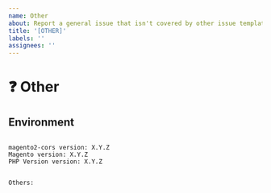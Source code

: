 ```yaml
---
name: Other
about: Report a general issue that isn't covered by other issue templates.
title: '[OTHER]'
labels: ''
assignees: ''
---
```


<!--
PLEASE HELP US PROCESS GITHUB ISSUES FASTER BY PROVIDING THE FOLLOWING INFORMATION.

ISSUES MISSING IMPORTANT INFORMATION MAY BE CLOSED WITHOUT INVESTIGATION.
-->

# :question: Other
<!-- If you're asking a question, have you searched through Github first? -->


## Environment

<pre><code>
magento2-cors version: X.Y.Z
Magento version: X.Y.Z 
PHP Version version: X.Y.Z 
<!-- Check whether this is still an issue in the most recent magento2-cors version -->

Others:
<!-- Anything else relevant?  Operating system version, IDE, package manager, HTTP server, ... -->
</code></pre>